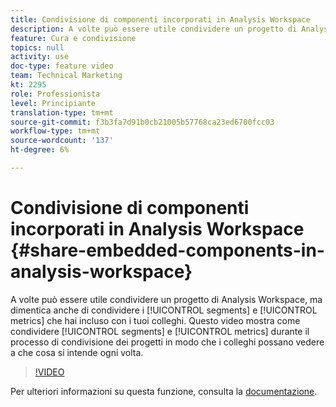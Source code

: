 ```yaml
---
title: Condivisione di componenti incorporati in Analysis Workspace
description: A volte può essere utile condividere un progetto di Analysis Workspace, ma si dimentica anche di condividere i segmenti e le metriche incluse con i colleghi. Questo video mostra come condividere segmenti e metriche nel processo di condivisione dei progetti in modo che i colleghi possano vedere a che cosa ti sei rivolto ogni volta.
feature: Cura e condivisione
topics: null
activity: use
doc-type: feature video
team: Technical Marketing
kt: 2295
role: Professionista
level: Principiante
translation-type: tm+mt
source-git-commit: f3b3fa7d91b0cb21005b57768ca23ed6700fcc03
workflow-type: tm+mt
source-wordcount: '137'
ht-degree: 6%

---
```



# Condivisione di componenti incorporati in Analysis Workspace {#share-embedded-components-in-analysis-workspace}

A volte può essere utile condividere un progetto di Analysis Workspace, ma dimentica anche di condividere i [!UICONTROL segments] e [!UICONTROL metrics] che hai incluso con i tuoi colleghi. Questo video mostra come condividere [!UICONTROL segments] e [!UICONTROL metrics] durante il processo di condivisione dei progetti in modo che i colleghi possano vedere a che cosa si intende ogni volta.

>[!VIDEO](https://video.tv.adobe.com/v/24713/?quality=12)

Per ulteriori informazioni su questa funzione, consulta la [documentazione](https://marketing.adobe.com/resources/help/it_IT/analytics/analysis-workspace/curate.html).
